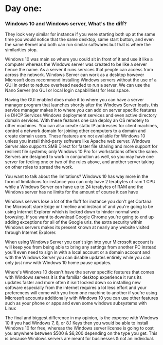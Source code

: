 # Day one:

### Windows 10 and Windows server, What's the diff?

They look very similar for instance if you were starting both up at the same time you would notice that the same desktop, same start button, and even the same Kernel and both can run similar softwares but that is where the similarities stop.

Windows 10 was main so where you could sit in front of it and use it like a computer whereas the Windows server was created to be like a server hence the name. As a server it runs services that people can access from across the network. Windows Server can work as a desktop however Microsoft does recommend installing Windows servers without the use of a GUI in order to reduce overhead needed to run a server. We can use the Nano Server (no GUI or local login capabilities) for less space.

Having the GUI enabled does make it to where you can have a server manager program that launches shortly after the Windows Server loads, this service manager makes it to where you can add on server specific features i e DHCP Services Windows deployment services and even active directory domain services. With these features one can deploy an OS remotely to other machines. You can also create static IP addresses for client machines, control a network domain for joining other computers to a domain and create domain users. These features are not available for Windows 10 unless you install third-party software like Apache web server. 
Windows Server also supports SMB Direct for faster file sharing and more support for resilient file systems; only Windows 10 Pro for workstations offers the same. Servers are designed to work in conjunction as well, so you may have one server for feeling one or two of the rules above, and another server taking on other roles to spread the work.

You want to talk about the limitations?
Windows 10 has way more in the form of limitations for instance you can only have 2 terabytes of ram 1 CPU while a Windows Server can have up to 24 terabytes of RAM and the Windows server has no limits for the amount of course it can have

Windows servers lose a lot of the fluff for instance you don't get Cortana the Microsoft store Edge or timeline and instead of and you're going to be using Internet Explorer which is locked down to hinder normal web browsing. If you want to download Google Chrome you're going to end up adding exceptions for all of the Google urls. the extra security within Windows servers makes its present known at nearly any website visited through Internet Explorer.


When using Windows Server you can't sign into your Microsoft account is will keep you from being able to bring any settings from another PC instead you'll even need to sign in with a local account or a domain account and with the Windows Server you can disable updates entirely while you can only just now with Windows 10 home pause updates.

Where's Windows 10 doesn't have the server specific features that comes with Windows servers it is the familiar desktop experience it runs its updates faster and more often it isn't locked down so installing new software especially from the internet requires a lot less effort and your preferences will come with you from one machine to another if you're using Microsoft accounts additionally with Windows 10 you can use other features such as your phone or apps and even some windows subsystems with Linux

The final and biggest difference in my opinion, is the expense with Windows 10 if you had Windows 7, 8, or 8.1 Keys then you would be able to install Windows 10 for free, whereas the Windows server license is going to cost you anywhere between $500 & $6,200 depending on the type you get. This is because Windows servers are meant for businesses & not an individual.
